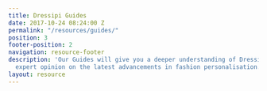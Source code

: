 ```yaml
---
title: Dressipi Guides
date: 2017-10-24 08:24:00 Z
permalink: "/resources/guides/"
position: 3
footer-position: 2
navigation: resource-footer
description: 'Our Guides will give you a deeper understanding of Dressipi and
  expert opinion on the latest advancements in fashion personalisation. '
layout: resource
---
```


